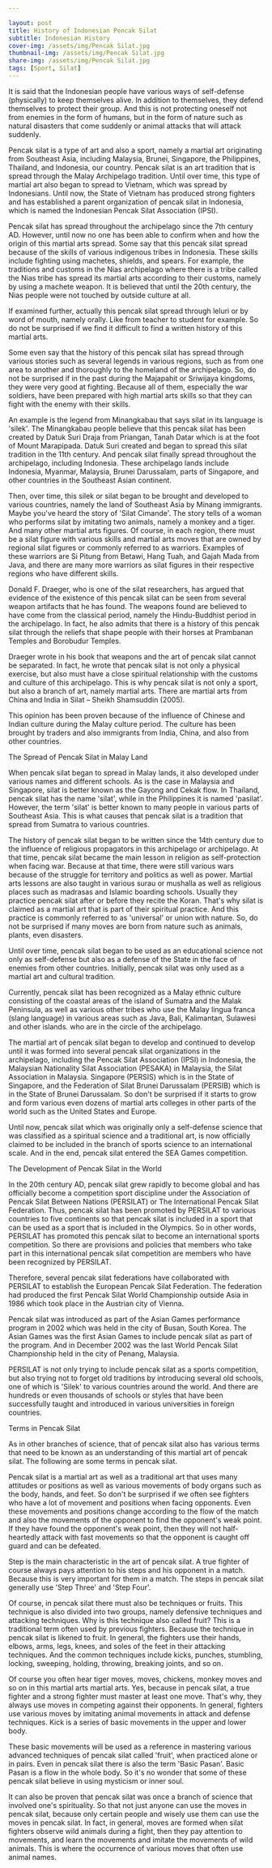 ```yaml
---

layout: post
title: History of Indonesian Pencak Silat
subtitle: Indonesian History
cover-img: /assets/img/Pencak Silat.jpg
thumbnail-img: /assets/img/Pencak Silat.jpg
share-img: /assets/img/Pencak Silat.jpg
tags: [Sport, Silat]
---
```



It is said that the Indonesian people have various ways of self-defense (physically) to keep themselves alive. In addition to themselves, they defend themselves to protect their group. And this is not protecting oneself not from enemies in the form of humans, but in the form of nature such as natural disasters that come suddenly or animal attacks that will attack suddenly.

Pencak silat is a type of art and also a sport, namely a martial art originating from Southeast Asia, including Malaysia, Brunei, Singapore, the Philippines, Thailand, and Indonesia, our country. Pencak silat is an art tradition that is spread through the Malay Archipelago tradition. Until over time, this type of martial art also began to spread to Vietnam, which was spread by Indonesians. Until now, the State of Vietnam has produced strong fighters and has established a parent organization of pencak silat in Indonesia, which is named the Indonesian Pencak Silat Association (IPSI).

Pencak silat has spread throughout the archipelago since the 7th century AD. However, until now no one has been able to confirm when and how the origin of this martial arts spread. Some say that this pencak silat spread because of the skills of various indigenous tribes in Indonesia. These skills include fighting using machetes, shields, and spears. For example, the traditions and customs in the Nias archipelago where there is a tribe called the Nias tribe has spread its martial arts according to their customs, namely by using a machete weapon. It is believed that until the 20th century, the Nias people were not touched by outside culture at all.

If examined further, actually this pencak silat spread through leluri or by word of mouth, namely orally. Like from teacher to student for example. So do not be surprised if we find it difficult to find a written history of this martial arts.

Some even say that the history of this pencak silat has spread through various stories such as several legends in various regions, such as from one area to another and thoroughly to the homeland of the archipelago. So, do not be surprised if in the past during the Majapahit or Sriwijaya kingdoms, they were very good at fighting. Because all of them, especially the war soldiers, have been prepared with high martial arts skills so that they can fight with the enemy with their skills.

An example is the legend from Minangkabau that says silat in its language is 'silek'. The Minangkabau people believe that this pencak silat has been created by Datuk Suri Draja from Priangan, Tanah Datar which is at the foot of Mount Marapipada. Datuk Suri created and began to spread this silat tradition in the 11th century. And pencak silat finally spread throughout the archipelago, including Indonesia. These archipelago lands include Indonesia, Myanmar, Malaysia, Brunei Darussalam, parts of Singapore, and other countries in the Southeast Asian continent.

Then, over time, this silek or silat began to be brought and developed to various countries, namely the land of Southeast Asia by Minang immigrants. Maybe you've heard the story of 'Silat Cimande'. The story tells of a woman who performs silat by imitating two animals, namely a monkey and a tiger. And many other martial arts figures. Of course, in each region, there must be a silat figure with various skills and martial arts moves that are owned by regional silat figures or commonly referred to as warriors. Examples of these warriors are Si Pitung from Betawi, Hang Tuah, and Gajah Mada from Java, and there are many more warriors as silat figures in their respective regions who have different skills.

Donald F. Draeger, who is one of the silat researchers, has argued that evidence of the existence of this pencak silat can be seen from several weapon artifacts that he has found. The weapons found are believed to have come from the classical period, namely the Hindu-Buddhist period in the archipelago. In fact, he also admits that there is a history of this pencak silat through the reliefs that shape people with their horses at Prambanan Temples and Borobudur Temples.

Draeger wrote in his book that weapons and the art of pencak silat cannot be separated. In fact, he wrote that pencak silat is not only a physical exercise, but also must have a close spiritual relationship with the customs and culture of this archipelago. This is why pencak silat is not only a sport, but also a branch of art, namely martial arts. There are martial arts from China and India in Silat – Sheikh Shamsuddin (2005).

This opinion has been proven because of the influence of Chinese and Indian culture during the Malay culture period. The culture has been brought by traders and also immigrants from India, China, and also from other countries.

The Spread of Pencak Silat in Malay Land

When pencak silat began to spread in Malay lands, it also developed under various names and different schools. As is the case in Malaysia and Singapore, silat is better known as the Gayong and Cekak flow. In Thailand, pencak silat has the name 'silat', while in the Philippines it is named 'pasilat'. However, the term 'silat' is better known to many people in various parts of Southeast Asia. This is what causes that pencak silat is a tradition that spread from Sumatra to various countries.

The history of pencak silat began to be written since the 14th century due to the influence of religious propagators in this archipelago or archipelago. At that time, pencak silat became the main lesson in religion as self-protection when facing war. Because at that time, there were still various wars because of the struggle for territory and politics as well as power. Martial arts lessons are also taught in various surau or mushalla as well as religious places such as madrasas and Islamic boarding schools. Usually they practice pencak silat after or before they recite the Koran. That's why silat is claimed as a martial art that is part of their spiritual practice. And this practice is commonly referred to as 'universal' or union with nature. So, do not be surprised if many moves are born from nature such as animals, plants, even disasters.

Until over time, pencak silat began to be used as an educational science not only as self-defense but also as a defense of the State in the face of enemies from other countries. Initially, pencak silat was only used as a martial art and cultural tradition.

Currently, pencak silat has been recognized as a Malay ethnic culture consisting of the coastal areas of the island of Sumatra and the Malak Peninsula, as well as various other tribes who use the Malay lingua franca (slang language) in various areas such as Java, Bali, Kalimantan, Sulawesi and other islands. who are in the circle of the archipelago.

The martial art of pencak silat began to develop and continued to develop until it was formed into several pencak silat organizations in the archipelago, including the Pencak Silat Association (IPSI) in Indonesia, the Malaysian Nationality Silat Association (PESAKA) in Malaysia, the Silat Association in Malaysia. Singapore (PERSIS) which is in the State of Singapore, and the Federation of Silat Brunei Darussalam (PERSIB) which is in the State of Brunei Darussalam. So don't be surprised if it starts to grow and form various even dozens of martial arts colleges in other parts of the world such as the United States and Europe.

Until now, pencak silat which was originally only a self-defense science that was classified as a spiritual science and a traditional art, is now officially claimed to be included in the branch of sports science to an international scale. And in the end, pencak silat entered the SEA Games competition.

The Development of Pencak Silat in the World

In the 20th century AD, pencak silat grew rapidly to become global and has officially become a competition sport discipline under the Association of Pencak Silat Between Nations (PERSILAT) or The International Pencak Silat Federation. Thus, pencak silat has been promoted by PERSILAT to various countries to five continents so that pencak silat is included in a sport that can be used as a sport that is included in the Olympics. So in other words, PERSILAT has promoted this pencak silat to become an international sports competition. So there are provisions and policies that members who take part in this international pencak silat competition are members who have been recognized by PERSILAT.

Therefore, several pencak silat federations have collaborated with PERSILAT to establish the European Pencak Silat Federation. The federation had produced the first Pencak Silat World Championship outside Asia in 1986 which took place in the Austrian city of Vienna.

Pencak silat was introduced as part of the Asian Games performance program in 2002 which was held in the city of Busan, South Korea. The Asian Games was the first Asian Games to include pencak silat as part of the program. And in December 2002 was the last World Pencak Silat Championship held in the city of Penang, Malaysia.

PERSILAT is not only trying to include pencak silat as a sports competition, but also trying not to forget old traditions by introducing several old schools, one of which is 'Silek' to various countries around the world. And there are hundreds or even thousands of schools or styles that have been successfully taught and introduced in various universities in foreign countries.

Terms in Pencak Silat

As in other branches of science, that of pencak silat also has various terms that need to be known as an understanding of this martial art of pencak silat. The following are some terms in pencak silat.

Pencak silat is a martial art as well as a traditional art that uses many attitudes or positions as well as various movements of body organs such as the body, hands, and feet. So don't be surprised if we often see fighters who have a lot of movement and positions when facing opponents. Even these movements and positions change according to the flow of the match and also the movements of the opponent to find the opponent's weak point. If they have found the opponent's weak point, then they will not half-heartedly attack with fast movements so that the opponent is caught off guard and can be defeated.

Step is the main characteristic in the art of pencak silat. A true fighter of course always pays attention to his steps and his opponent in a match. Because this is very important for them in a match. The steps in pencak silat generally use 'Step Three' and 'Step Four'.

Of course, in pencak silat there must also be techniques or fruits. This technique is also divided into two groups, namely defensive techniques and attacking techniques. Why is this technique also called fruit? This is a traditional term often used by previous fighters. Because the technique in pencak silat is likened to fruit. In general, the fighters use their hands, elbows, arms, legs, knees, and soles of the feet in their attacking techniques. And the common techniques include kicks, punches, stumbling, locking, sweeping, holding, throwing, breaking joints, and so on.

Of course you often hear tiger moves, moves, chickens, monkey moves and so on in this martial arts martial arts. Yes, because in pencak silat, a true fighter and a strong fighter must master at least one move. That's why, they always use moves in competing against their opponents. In general, fighters use various moves by imitating animal movements in attack and defense techniques. Kick is a series of basic movements in the upper and lower body.

These basic movements will be used as a reference in mastering various advanced techniques of pencak silat called 'fruit', when practiced alone or in pairs. Even in pencak silat there is also the term 'Basic Pasan'. Basic Pasan is a flow in the whole body. So it's no wonder that some of these pencak silat believe in using mysticism or inner soul.

It can also be proven that pencak silat was once a branch of science that involved one's spirituality. So that not just anyone can use the moves in pencak silat, because only certain people and wisely use them can use the moves in pencak silat. In fact, in general, moves are formed when silat fighters observe wild animals during a fight, then they pay attention to movements, and learn the movements and imitate the movements of wild animals. This is where the occurrence of various moves that often use animal names.